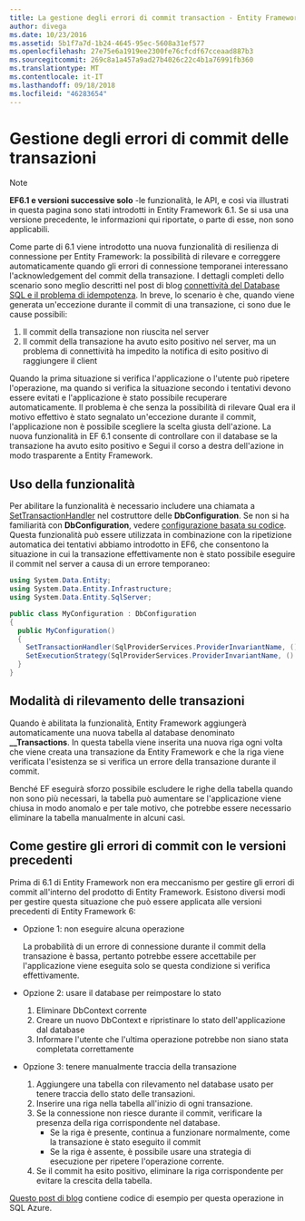 ```yaml
---
title: La gestione degli errori di commit transaction - Entity Framework 6
author: divega
ms.date: 10/23/2016
ms.assetid: 5b1f7a7d-1b24-4645-95ec-5608a31ef577
ms.openlocfilehash: 27e75e6a1919ee2300fe76cfcdf67cceaad887b3
ms.sourcegitcommit: 269c8a1a457a9ad27b4026c22c4b1a76991fb360
ms.translationtype: MT
ms.contentlocale: it-IT
ms.lasthandoff: 09/18/2018
ms.locfileid: "46283654"
---
```

# <a name="handling-transaction-commit-failures"></a>Gestione degli errori di commit delle transazioni
> [!NOTE]
> **EF6.1 e versioni successive solo** -le funzionalità, le API, e così via illustrati in questa pagina sono stati introdotti in Entity Framework 6.1. Se si usa una versione precedente, le informazioni qui riportate, o parte di esse, non sono applicabili.  

Come parte di 6.1 viene introdotto una nuova funzionalità di resilienza di connessione per Entity Framework: la possibilità di rilevare e correggere automaticamente quando gli errori di connessione temporanei interessano l'acknowledgement del commit della transazione. I dettagli completi dello scenario sono meglio descritti nel post di blog [connettività del Database SQL e il problema di idempotenza](https://blogs.msdn.com/b/adonet/archive/2013/03/11/sql-database-connectivity-and-the-idempotency-issue.aspx).  In breve, lo scenario è che, quando viene generata un'eccezione durante il commit di una transazione, ci sono due le cause possibili:  

1. Il commit della transazione non riuscita nel server
2. Il commit della transazione ha avuto esito positivo nel server, ma un problema di connettività ha impedito la notifica di esito positivo di raggiungere il client  

Quando la prima situazione si verifica l'applicazione o l'utente può ripetere l'operazione, ma quando si verifica la situazione secondo i tentativi devono essere evitati e l'applicazione è stato possibile recuperare automaticamente. Il problema è che senza la possibilità di rilevare Qual era il motivo effettivo è stato segnalato un'eccezione durante il commit, l'applicazione non è possibile scegliere la scelta giusta dell'azione. La nuova funzionalità in EF 6.1 consente di controllare con il database se la transazione ha avuto esito positivo e Segui il corso a destra dell'azione in modo trasparente a Entity Framework.  

## <a name="using-the-feature"></a>Uso della funzionalità  

Per abilitare la funzionalità è necessario includere una chiamata a [SetTransactionHandler](https://msdn.microsoft.com/library/system.data.entity.dbconfiguration.setdefaulttransactionhandler.aspx) nel costruttore delle **DbConfiguration**. Se non si ha familiarità con **DbConfiguration**, vedere [configurazione basata su codice](~/ef6/fundamentals/configuring/code-based.md). Questa funzionalità può essere utilizzata in combinazione con la ripetizione automatica dei tentativi abbiamo introdotto in EF6, che consentono la situazione in cui la transazione effettivamente non è stato possibile eseguire il commit nel server a causa di un errore temporaneo:  

``` csharp
using System.Data.Entity;
using System.Data.Entity.Infrastructure;
using System.Data.Entity.SqlServer;

public class MyConfiguration : DbConfiguration  
{
  public MyConfiguration()  
  {  
    SetTransactionHandler(SqlProviderServices.ProviderInvariantName, () => new CommitFailureHandler());  
    SetExecutionStrategy(SqlProviderServices.ProviderInvariantName, () => new SqlAzureExecutionStrategy());  
  }  
}
```  

## <a name="how-transactions-are-tracked"></a>Modalità di rilevamento delle transazioni  

Quando è abilitata la funzionalità, Entity Framework aggiungerà automaticamente una nuova tabella al database denominato **__Transactions**. In questa tabella viene inserita una nuova riga ogni volta che viene creata una transazione da Entity Framework e che la riga viene verificata l'esistenza se si verifica un errore della transazione durante il commit.  

Benché EF eseguirà sforzo possibile escludere le righe della tabella quando non sono più necessari, la tabella può aumentare se l'applicazione viene chiusa in modo anomalo e per tale motivo, che potrebbe essere necessario eliminare la tabella manualmente in alcuni casi.  

## <a name="how-to-handle-commit-failures-with-previous-versions"></a>Come gestire gli errori di commit con le versioni precedenti

Prima di 6.1 di Entity Framework non era meccanismo per gestire gli errori di commit all'interno del prodotto di Entity Framework. Esistono diversi modi per gestire questa situazione che può essere applicata alle versioni precedenti di Entity Framework 6:  

* Opzione 1: non eseguire alcuna operazione  

  La probabilità di un errore di connessione durante il commit della transazione è bassa, pertanto potrebbe essere accettabile per l'applicazione viene eseguita solo se questa condizione si verifica effettivamente.  

* Opzione 2: usare il database per reimpostare lo stato  

  1. Eliminare DbContext corrente  
  2. Creare un nuovo DbContext e ripristinare lo stato dell'applicazione dal database  
  3. Informare l'utente che l'ultima operazione potrebbe non siano stata completata correttamente  

* Opzione 3: tenere manualmente traccia della transazione  

  1. Aggiungere una tabella con rilevamento nel database usato per tenere traccia dello stato delle transazioni.  
  2. Inserire una riga nella tabella all'inizio di ogni transazione.  
  3. Se la connessione non riesce durante il commit, verificare la presenza della riga corrispondente nel database.  
     - Se la riga è presente, continua a funzionare normalmente, come la transazione è stato eseguito il commit  
     - Se la riga è assente, è possibile usare una strategia di esecuzione per ripetere l'operazione corrente.  
  4. Se il commit ha esito positivo, eliminare la riga corrispondente per evitare la crescita della tabella.  

[Questo post di blog](https://blogs.msdn.com/b/adonet/archive/2013/03/11/sql-database-connectivity-and-the-idempotency-issue.aspx) contiene codice di esempio per questa operazione in SQL Azure.  
